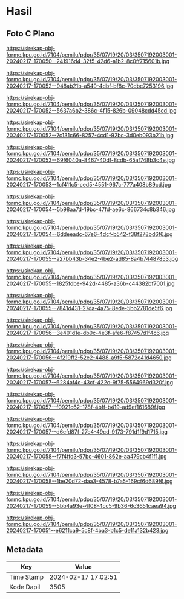 # Hasil

## Foto C Plano

https://sirekap-obj-formc.kpu.go.id/7104/pemilu/pdpr/35/07/19/20/03/3507192003001-20240217-170050--241916d4-32f5-42d6-a1b2-8c0ff715601b.jpg

https://sirekap-obj-formc.kpu.go.id/7104/pemilu/pdpr/35/07/19/20/03/3507192003001-20240217-170052--948ab21b-a549-4dbf-bf8c-70dbc7253196.jpg

https://sirekap-obj-formc.kpu.go.id/7104/pemilu/pdpr/35/07/19/20/03/3507192003001-20240217-170052--5637a6b2-386c-4f15-826b-09048cdd45cd.jpg

https://sirekap-obj-formc.kpu.go.id/7104/pemilu/pdpr/35/07/19/20/03/3507192003001-20240217-170052--7c131c66-8257-4cd1-92bc-3d0eb093b21b.jpg

https://sirekap-obj-formc.kpu.go.id/7104/pemilu/pdpr/35/07/19/20/03/3507192003001-20240217-170053--69f6040a-8467-40df-8cdb-65af748b3c4e.jpg

https://sirekap-obj-formc.kpu.go.id/7104/pemilu/pdpr/35/07/19/20/03/3507192003001-20240217-170053--1cf411c5-ced5-4551-967c-777a408b89cd.jpg

https://sirekap-obj-formc.kpu.go.id/7104/pemilu/pdpr/35/07/19/20/03/3507192003001-20240217-170054--5b98aa7d-19bc-47fd-ae6c-866734c8b346.jpg

https://sirekap-obj-formc.kpu.go.id/7104/pemilu/pdpr/35/07/19/20/03/3507192003001-20240217-170054--6ddeeadc-67e6-4dcf-b542-f38f278bd6f6.jpg

https://sirekap-obj-formc.kpu.go.id/7104/pemilu/pdpr/35/07/19/20/03/3507192003001-20240217-170055--a27bb43b-34e2-4be2-ad85-8a4b74487853.jpg

https://sirekap-obj-formc.kpu.go.id/7104/pemilu/pdpr/35/07/19/20/03/3507192003001-20240217-170055--1825fdbe-942d-4485-a36b-c44382bf7001.jpg

https://sirekap-obj-formc.kpu.go.id/7104/pemilu/pdpr/35/07/19/20/03/3507192003001-20240217-170055--7841d431-27da-4a75-8ede-5bb2781de5f6.jpg

https://sirekap-obj-formc.kpu.go.id/7104/pemilu/pdpr/35/07/19/20/03/3507192003001-20240217-170056--3e401d1e-db0c-4e3f-afe6-f87457d1f4c6.jpg

https://sirekap-obj-formc.kpu.go.id/7104/pemilu/pdpr/35/07/19/20/03/3507192003001-20240217-170056--4f219ff2-52e2-4488-a9f5-5872c41d4650.jpg

https://sirekap-obj-formc.kpu.go.id/7104/pemilu/pdpr/35/07/19/20/03/3507192003001-20240217-170057--6284af4c-43cf-422c-9f75-5564969d320f.jpg

https://sirekap-obj-formc.kpu.go.id/7104/pemilu/pdpr/35/07/19/20/03/3507192003001-20240217-170057--f0921c62-178f-4bff-b419-ad9ef161689f.jpg

https://sirekap-obj-formc.kpu.go.id/7104/pemilu/pdpr/35/07/19/20/03/3507192003001-20240217-170057--d6efd87f-27e4-49cd-9173-791d1f9d1715.jpg

https://sirekap-obj-formc.kpu.go.id/7104/pemilu/pdpr/35/07/19/20/03/3507192003001-20240217-170058--f7f4ffd3-57bc-4601-862e-aa479cb4f1f1.jpg

https://sirekap-obj-formc.kpu.go.id/7104/pemilu/pdpr/35/07/19/20/03/3507192003001-20240217-170058--1be20d72-daa3-4578-b7a5-169cf6d689f6.jpg

https://sirekap-obj-formc.kpu.go.id/7104/pemilu/pdpr/35/07/19/20/03/3507192003001-20240217-170059--5bb4a93e-4f08-4cc5-9b36-6c3651caea94.jpg

https://sirekap-obj-formc.kpu.go.id/7104/pemilu/pdpr/35/07/19/20/03/3507192003001-20240217-170051--e6211ca9-5c8f-4ba3-b1c5-de11a132b423.jpg


## Metadata

| Key        | Value               |
| ---------- | ------------------- |
| Time Stamp | 2024-02-17 17:02:51 |
| Kode Dapil | 3505                |



